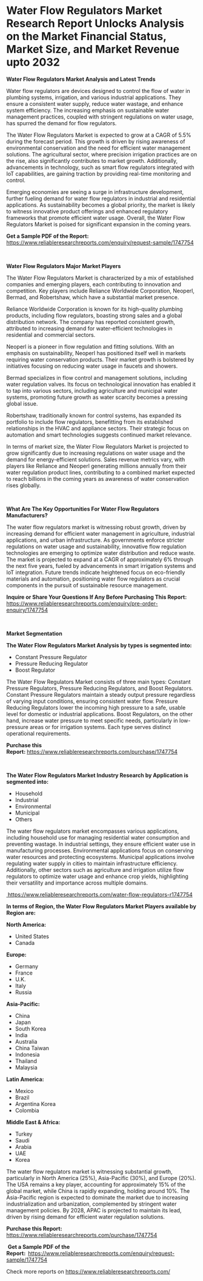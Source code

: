 <p><h1>Water Flow Regulators Market Research Report Unlocks Analysis on the Market Financial Status, Market Size, and Market Revenue upto 2032</h1></p><p><strong>Water Flow Regulators Market Analysis and Latest Trends</strong></p>
<p><p>Water flow regulators are devices designed to control the flow of water in plumbing systems, irrigation, and various industrial applications. They ensure a consistent water supply, reduce water wastage, and enhance system efficiency. The increasing emphasis on sustainable water management practices, coupled with stringent regulations on water usage, has spurred the demand for flow regulators.</p><p>The Water Flow Regulators Market is expected to grow at a CAGR of 5.5% during the forecast period. This growth is driven by rising awareness of environmental conservation and the need for efficient water management solutions. The agricultural sector, where precision irrigation practices are on the rise, also significantly contributes to market growth. Additionally, advancements in technology, such as smart flow regulators integrated with IoT capabilities, are gaining traction by providing real-time monitoring and control.</p><p>Emerging economies are seeing a surge in infrastructure development, further fueling demand for water flow regulators in industrial and residential applications. As sustainability becomes a global priority, the market is likely to witness innovative product offerings and enhanced regulatory frameworks that promote efficient water usage. Overall, the Water Flow Regulators Market is poised for significant expansion in the coming years.</p></p>
<p><strong>Get a Sample PDF of the Report:&nbsp;</strong> <a href="https://www.reliableresearchreports.com/enquiry/request-sample/1747754?utm_campaign=3250&utm_medium=2&utm_source=Github&utm_content=ia&utm_term=10042025&utm_id=water-flow-regulators">https://www.reliableresearchreports.com/enquiry/request-sample/1747754</a></p>
<p>&nbsp;</p>
<p><strong>Water Flow Regulators Major Market Players</strong></p>
<p><p>The Water Flow Regulators Market is characterized by a mix of established companies and emerging players, each contributing to innovation and competition. Key players include Reliance Worldwide Corporation, Neoperl, Bermad, and Robertshaw, which have a substantial market presence.</p><p>Reliance Worldwide Corporation is known for its high-quality plumbing products, including flow regulators, boasting strong sales and a global distribution network. The company has reported consistent growth, attributed to increasing demand for water-efficient technologies in residential and commercial sectors. </p><p>Neoperl is a pioneer in flow regulation and fitting solutions. With an emphasis on sustainability, Neoperl has positioned itself well in markets requiring water conservation products. Their market growth is bolstered by initiatives focusing on reducing water usage in faucets and showers.</p><p>Bermad specializes in flow control and management solutions, including water regulation valves. Its focus on technological innovation has enabled it to tap into various sectors, including agriculture and municipal water systems, promoting future growth as water scarcity becomes a pressing global issue.</p><p>Robertshaw, traditionally known for control systems, has expanded its portfolio to include flow regulators, benefitting from its established relationships in the HVAC and appliance sectors. Their strategic focus on automation and smart technologies suggests continued market relevance.</p><p>In terms of market size, the Water Flow Regulators Market is projected to grow significantly due to increasing regulations on water usage and the demand for energy-efficient solutions. Sales revenue metrics vary, with players like Reliance and Neoperl generating millions annually from their water regulation product lines, contributing to a combined market expected to reach billions in the coming years as awareness of water conservation rises globally.</p></p>
<p>&nbsp;</p>
<p><strong>What Are The Key Opportunities For Water Flow Regulators Manufacturers?</strong></p>
<p><p>The water flow regulators market is witnessing robust growth, driven by increasing demand for efficient water management in agriculture, industrial applications, and urban infrastructure. As governments enforce stricter regulations on water usage and sustainability, innovative flow regulation technologies are emerging to optimize water distribution and reduce waste. The market is projected to expand at a CAGR of approximately 6% through the next five years, fueled by advancements in smart irrigation systems and IoT integration. Future trends indicate heightened focus on eco-friendly materials and automation, positioning water flow regulators as crucial components in the pursuit of sustainable resource management.</p></p>
<p><strong>Inquire or Share Your Questions If Any Before Purchasing This Report:</strong> <a href="https://www.reliableresearchreports.com/enquiry/pre-order-enquiry/1747754?utm_campaign=3250&utm_medium=2&utm_source=Github&utm_content=ia&utm_term=10042025&utm_id=water-flow-regulators">https://www.reliableresearchreports.com/enquiry/pre-order-enquiry/1747754</a></p>
<p>&nbsp;</p>
<p><strong>Market Segmentation</strong></p>
<p><strong>The Water Flow Regulators Market Analysis by types is segmented into:</strong></p>
<p><ul><li>Constant Pressure Regulator</li><li>Pressure Reducing Regulator</li><li>Boost Regulator</li></ul></p>
<p><p>The Water Flow Regulators Market consists of three main types: Constant Pressure Regulators, Pressure Reducing Regulators, and Boost Regulators. Constant Pressure Regulators maintain a steady output pressure regardless of varying input conditions, ensuring consistent water flow. Pressure Reducing Regulators lower the incoming high pressure to a safe, usable level for domestic or industrial applications. Boost Regulators, on the other hand, increase water pressure to meet specific needs, particularly in low-pressure areas or for irrigation systems. Each type serves distinct operational requirements.</p></p>
<p><strong>Purchase this Report:&nbsp;</strong><a href="https://www.reliableresearchreports.com/purchase/1747754?utm_campaign=3250&utm_medium=2&utm_source=Github&utm_content=ia&utm_term=10042025&utm_id=water-flow-regulators">https://www.reliableresearchreports.com/purchase/1747754</a></p>
<p>&nbsp;</p>
<p><strong>The Water Flow Regulators Market Industry Research by Application is segmented into:</strong></p>
<p><ul><li>Household</li><li>Industrial</li><li>Environmental</li><li>Municipal</li><li>Others</li></ul></p>
<p><p>The water flow regulators market encompasses various applications, including household use for managing residential water consumption and preventing wastage. In industrial settings, they ensure efficient water use in manufacturing processes. Environmental applications focus on conserving water resources and protecting ecosystems. Municipal applications involve regulating water supply in cities to maintain infrastructure efficiency. Additionally, other sectors such as agriculture and irrigation utilize flow regulators to optimize water usage and enhance crop yields, highlighting their versatility and importance across multiple domains.</p></p>
<p><a href="https://www.reliableresearchreports.com/water-flow-regulators-r1747754?utm_campaign=3250&utm_medium=2&utm_source=Github&utm_content=ia&utm_term=10042025&utm_id=water-flow-regulators">&nbsp;https://www.reliableresearchreports.com/water-flow-regulators-r1747754</a></p>
<p><strong>In terms of Region, the Water Flow Regulators Market Players available by Region are:</strong></p>
<p>
    <p> <strong> North America: </strong>
        <ul>
            <li>United States</li>
            <li>Canada</li>
        </ul>
        </p> 
    <p> <strong> Europe: </strong>
        <ul>
            <li>Germany</li>
            <li>France</li>
            <li>U.K.</li>
            <li>Italy</li>
            <li>Russia</li>
        </ul>
        </p> 
    <p> <strong> Asia-Pacific: </strong>
        <ul>
            <li>China</li>
            <li>Japan</li>
            <li>South Korea</li>
            <li>India</li>
            <li>Australia</li>
            <li>China Taiwan</li>
            <li>Indonesia</li>
            <li>Thailand</li>
            <li>Malaysia</li>
        </ul>
        </p> 
    <p> <strong> Latin America: </strong>
        <ul>
            <li>Mexico</li>
            <li>Brazil</li>
            <li>Argentina Korea</li>
            <li>Colombia</li>
        </ul>
        </p> 
    <p> <strong> Middle East & Africa: </strong>
        <ul>
            <li>Turkey</li>
            <li>Saudi</li>
            <li>Arabia</li>
            <li>UAE</li>
            <li>Korea</li>
        </ul>
    </p>
    </p>
<p><p>The water flow regulators market is witnessing substantial growth, particularly in North America (25%), Asia-Pacific (30%), and Europe (20%). The USA remains a key player, accounting for approximately 15% of the global market, while China is rapidly expanding, holding around 10%. The Asia-Pacific region is expected to dominate the market due to increasing industrialization and urbanization, complemented by stringent water management policies. By 2028, APAC is projected to maintain its lead, driven by rising demand for efficient water regulation solutions.</p></p>
<p><strong>Purchase this Report: </strong><a href="https://www.reliableresearchreports.com/purchase/1747754?utm_campaign=3250&utm_medium=2&utm_source=Github&utm_content=ia&utm_term=10042025&utm_id=water-flow-regulators">https://www.reliableresearchreports.com/purchase/1747754</a></p>
<p>&nbsp;<strong>Get a Sample PDF of the Report:&nbsp;&nbsp;</strong><a href="https://www.reliableresearchreports.com/enquiry/request-sample/1747754?utm_campaign=3250&utm_medium=2&utm_source=Github&utm_content=ia&utm_term=10042025&utm_id=water-flow-regulators">https://www.reliableresearchreports.com/enquiry/request-sample/1747754</a></p>
<p><strong></strong></p>
<p>Check more reports on <a href="https://www.reliableresearchreports.com/?utm_campaign=3250&utm_medium=2&utm_source=Github&utm_content=ia&utm_term=10042025&utm_id=water-flow-regulators">https://www.reliableresearchreports.com/</a></p>